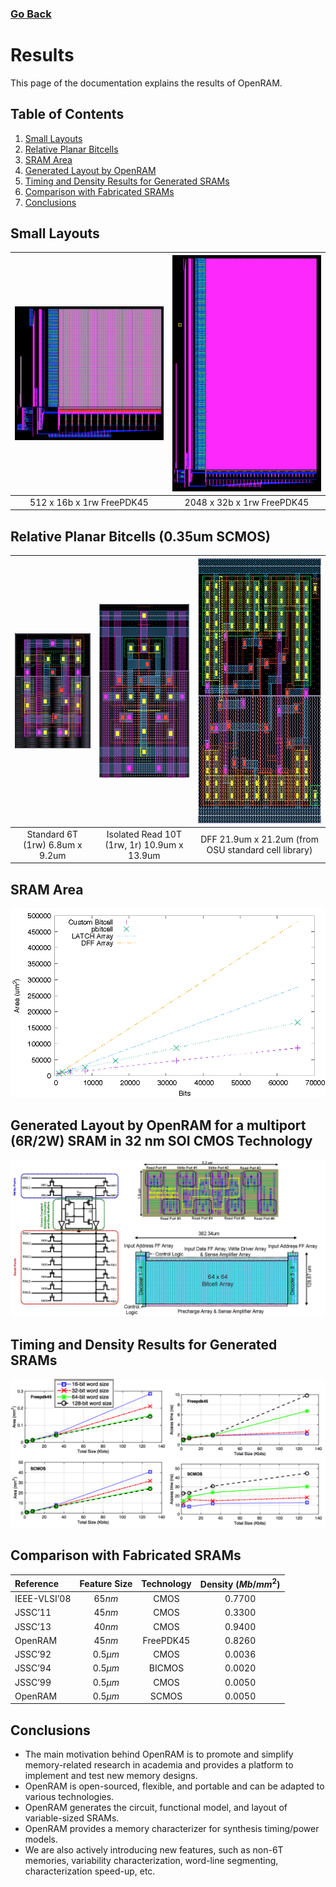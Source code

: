 ### [Go Back](./index.md#table-of-contents)

# Results
This page of the documentation explains the results of OpenRAM.



## Table of Contents
1. [Small Layouts](#small-layouts)
1. [Relative Planar Bitcells](#relative-planar-bitcells-035um-scmos)
1. [SRAM Area](#sram-area)
1. [Generated Layout by OpenRAM](#generated-layout-by-openram-for-a-multiport-6r2w-sram-in-32-nm-soi-cmos-technology)
1. [Timing and Density Results for Generated SRAMs](#timing-and-density-results-for-generated-srams)
1. [Comparison with Fabricated SRAMs](#comparison-with-fabricated-srams)
1. [Conclusions](#conclusions)



## Small Layouts
| <img width="320" src="../assets/images/results/small_layouts_1.png"> | <img width="320" src="../assets/images/results/small_layouts_2.png"> |
| :----------------------------------------------------------: | :----------------------------------------------------------: |
| 512 x 16b x 1rw FreePDK45                                    | 2048 x 32b x 1rw FreePDK45                                   |



## Relative Planar Bitcells (0.35um SCMOS)
| <img height="184" src="../assets/images/bitcells/6t.png"> | <img height="278" src="../assets/images/bitcells/10t.png"> | <img height="424" src="../assets/images/bitcells/dff.png">   |
| :-----------------------------------------------: | :------------------------------------------------: | :--------------------------------------------------: |
| Standard 6T (1rw) 6.8um x 9.2um                   | Isolated Read 10T (1rw, 1r) 10.9um x 13.9um        | DFF 21.9um x 21.2um (from OSU standard cell library) |



## SRAM Area
![SRAM Area](../assets/images/results/sram_area.png)



## Generated Layout by OpenRAM for a multiport (6R/2W) SRAM in 32 nm SOI CMOS Technology
![Generated Layout](../assets/images/results/generated_layout.jpg)



## Timing and Density Results for Generated SRAMs
![Timing and Density Results](../assets/images/results/timing_and_density_results.png)



## Comparison with Fabricated SRAMs
| $\textrm{Reference}$    | $\textrm{Feature Size}$ | $\textrm{Technology}$ | $\textrm{Density } (Mb/mm^2)$ |
| :---------------------- | :---------------------: | :-------------------: | :---------------------------: |
| $\textrm{IEEE-VLSI'08}$ | $65 nm$                 | $\textrm{CMOS}$       | $0.7700$                      |
| $\textrm{JSSC'11}$      | $45 nm$                 | $\textrm{CMOS}$       | $0.3300$                      |
| $\textrm{JSSC'13}$      | $40 nm$                 | $\textrm{CMOS}$       | $0.9400$                      |
| $\textrm{OpenRAM}$      | $45 nm$                 | $\textrm{FreePDK45}$  | $0.8260$                      |
| $\textrm{JSSC'92}$      | $0.5 \mu m$             | $\textrm{CMOS}$       | $0.0036$                      |
| $\textrm{JSSC'94}$      | $0.5 \mu m$             | $\textrm{BICMOS}$     | $0.0020$                      |
| $\textrm{JSSC'99}$      | $0.5 \mu m$             | $\textrm{CMOS}$       | $0.0050$                      |
| $\textrm{OpenRAM}$      | $0.5 \mu m$             | $\textrm{SCMOS}$      | $0.0050$                      |



## Conclusions
* The main motivation behind OpenRAM is to promote and simplify memory-related research in academia and provides a platform to implement and test new memory designs. 
* OpenRAM is open-sourced, flexible, and portable and can be adapted to various technologies.
* OpenRAM generates the circuit, functional model, and layout of variable-sized SRAMs.
* OpenRAM provides a memory characterizer for synthesis timing/power models. 
* We are also actively introducing new features, such as non-6T memories, variability characterization, word-line segmenting, characterization speed-up, etc.
